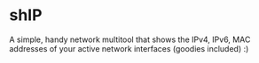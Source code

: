 # shIP
A simple, handy network multitool that shows the IPv4,  IPv6, MAC addresses of your active network interfaces (goodies included) :)
